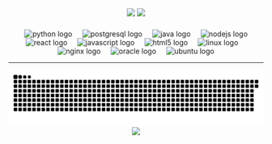 <div align="center">

<div>
    <img height="150em" src="https://github-readme-stats.vercel.app/api/top-langs/?username=felipefx1510&layout=compact&theme=dark&hide_border=true">
    <img height="150em" src="https://lanyard.cnrad.dev/api/442547492358193163">
</div>

###

<div style="display: inline-block">

  <img width="12" />
  <img src="https://skillicons.dev/icons?i=python" height="40" alt="python logo">
  <img width="12" />
  <img src="https://skillicons.dev/icons?i=postgres" height="40" alt="postgresql logo"  />
  <img width="12" />
  <img src="https://skillicons.dev/icons?i=java" height="40" alt="java logo"  />
  <img width="12" />
  <img src="https://skillicons.dev/icons?i=nodejs" height="40" alt="nodejs logo"  />
  <img width="12" />
  <img src="https://skillicons.dev/icons?i=react" height="40" alt="react logo"  />
  <img width="12" />
  <img src="https://skillicons.dev/icons?i=js" height="40" alt="javascript logo"  />
  <img width="12" />
  <img src="https://skillicons.dev/icons?i=html" height="40" alt="html5 logo"  />
  <img width="12" />
  <img src="https://skillicons.dev/icons?i=linux" height="40" alt="linux logo"  />
  <img width="12" />
  <img src="https://skillicons.dev/icons?i=nginx" height="40" alt="nginx logo"  />
  <img width="12" />
  <img src="https://cdn.simpleicons.org/oracle/F80000" height="40" alt="oracle logo"  />
  <img width="12" />
  <img src="https://cdn.simpleicons.org/ubuntu/E95420" height="40" alt="ubuntu logo"  />

</div>

---
<picture>
  <source media="(prefers-color-scheme: dark)" srcset="https://raw.githubusercontent.com/felipefx1510/felipefx1510/output/github-contribution-grid-snake-dark.svg">
  <source media="(prefers-color-scheme: light)" srcset="https://raw.githubusercontent.com/felipefx1510/felipefx1510/output/github-contribution-grid-snake.svg">
  <img alt="github contribution grid snake animation" src="https://raw.githubusercontent.com/felipefx1510/felipefx1510/output/github-contribution-grid-snake.svg">
</picture>

<div>
    <img src="https://komarev.com/ghpvc/?username=felipefx1510&color=orange" />
<div>                                                                                                             
    

